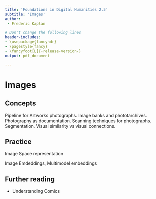 ```yaml
---
title: 'Foundations in Digital Humanities 2.5'
subtitle: 'Images'
author:
 - Frederic Kaplan

# Don't change the following lines
header-includes:
- \usepackage{fancyhdr}
- \pagestyle{fancy}
- \fancyfoot[L]{-release-version-}
output: pdf_document

---
```


# Images

## Concepts

Pipeline for Artworks photographs. Image banks and phototarchives. Photography as documentation. Scanning techniques for photographs. Segmentation. Visual similarity vs visual connections.

## Practice

Image Space representation 

Image Emdeddings, Multimodel embeddings

## Further reading

- Understanding Comics

